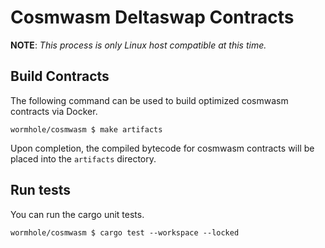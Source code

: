 # Cosmwasm Deltaswap Contracts

**NOTE**: _This process is only Linux host compatible at this time._

## Build Contracts

The following command can be used to build optimized cosmwasm contracts via Docker.

```console
wormhole/cosmwasm $ make artifacts
```

Upon completion, the compiled bytecode for cosmwasm contracts will be placed
into the `artifacts` directory.

## Run tests

You can run the cargo unit tests.

```console
wormhole/cosmwasm $ cargo test --workspace --locked
```

